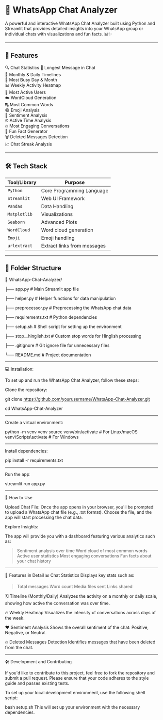 # 💬 WhatsApp Chat Analyzer

A powerful and interactive WhatsApp Chat Analyzer built using Python and Streamlit that provides detailed insights into your WhatsApp group or individual chats with visualizations and fun facts. 📊✨

---

## 🚀 Features

🔍 Chat Statistics
📏 Longest Message in Chat  
📆 Monthly & Daily Timelines  
📅 Most Busy Day & Month  
📊 Weekly Activity Heatmap  
👥 Most Active Users  
☁️ WordCloud Generation  
🔠 Most Common Words  
😄 Emoji Analysis  
🧠 Sentiment Analysis  
⏰ Active Time Analysis  
🔥 Most Engaging Conversations  
🎉 Fun Fact Generator  
🗑️ Deleted Messages Detection  
📈 Chat Streak Analysis  

---

## 🛠️ Tech Stack


| Tool/Library     | Purpose                        |
|------------------|--------------------------------|
| `Python`         | Core Programming Language      |
| `Streamlit`      | Web UI Framework               |
| `Pandas`         | Data Handling                  |
| `Matplotlib`     | Visualizations                 |
| `Seaborn`        | Advanced Plots                 |
| `WordCloud`      | Word cloud generation          |
| `Emoji`          | Emoji handling                 |
| `urlextract`     | Extract links from messages    |

---

## 📂 Folder Structure

📁 WhatsApp-Chat-Analyzer/


├── app.py                      # Main Streamlit app file

├── helper.py                   # Helper functions for data manipulation

├── preprocessor.py             # Preprocessing the WhatsApp chat data

├── requirements.txt            # Python dependencies

├── setup.sh                    # Shell script for setting up the environment

├── stop__hinglish.txt           # Custom stop words for Hinglish processing

├── .gitignore                  # Git ignore file for unnecessary files

└── README.md                   # Project documentation

___
💻 Installation:

To set up and run the WhatsApp Chat Analyzer, follow these steps:

Clone the repository:

git clone https://github.com/yourusername/WhatsApp-Chat-Analyzer.git

cd WhatsApp-Chat-Analyzer
___

Create a virtual environment:

python -m venv venv
source venv/bin/activate  # For Linux/macOS
venv\Scripts\activate     # For Windows
___

Install dependencies:

pip install -r requirements.txt
___

Run the app:

streamlit run app.py

___

📑 How to Use

Upload Chat File:
Once the app opens in your browser, you'll be prompted to upload a WhatsApp chat file (e.g., .txt format).
Choose the file, and the app will start processing the chat data.

Explore Insights:

The app will provide you with a dashboard featuring various analytics such as:

>Sentiment analysis over time
>Word cloud of most common words
>Active user statistics
>Most engaging conversations
>Fun facts about your chat history

___

🚀 Features in Detail
📊 Chat Statistics
Displays key stats such as:

>Total messages
>Word count
>Media files sent
>Links shared

🗓️ Timeline (Monthly/Daily)
Analyzes the activity on a monthly or daily scale, showing how active the conversation was over time.

🔥 Weekly Heatmap
Visualizes the intensity of conversations across days of the week.

❤️ Sentiment Analysis
Shows the overall sentiment of the chat: Positive, Negative, or Neutral.

🔥 Deleted Messages Detection
Identifies messages that have been deleted from the chat.

___

🛠️ Development and Contributing

If you'd like to contribute to this project, feel free to fork the repository and submit a pull request. Please ensure that your code adheres to the style guide and passes existing tests.

To set up your local development environment, use the following shell script:

bash setup.sh
This will set up your environment with the necessary dependencies.





